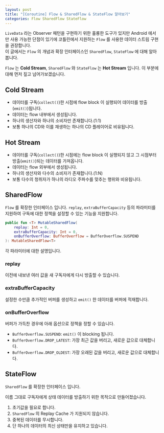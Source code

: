 ```yaml
---
layout: post
title: "[Coroutine] Flow & SharedFlow & StateFlow 알아보기"
categories: Flow SharedFlow StateFlow
---
```


`LiveData` 라는 Observer 패턴을 구현하기 위한 훌륭한 도구가 있지만 Android 에서 만 사용 가능한 단점이 있기에 코틀린에서 지원하는 `Flow` 를 사용한 데이터 스트림 구현을 권장합니다.  
이 글에서는 `Flow` 의 개념과 확장 인터페이스인 `SharedFlow`, `StateFlow` 에 대해 알아봅니다.

`Flow` 는 **Cold Stream**, `SharedFlow` 와 `StateFlow` 는 **Hot Stream** 입니다.
이 부분에 대해 먼저 짚고 넘어가보겠습니다.

## Cold Stream
- 데이터를 구독(`collect()`)한 시점에 flow block 이 실행되어 데이터를 방출(`emit()`)됩니다.
- 데이터는 flow 내부에서 생성됩니다.
- 하나의 생산자와 하나의 소비자만 존재합니다.(1:1)
- 보통 하나의 CD와 이를 재생하는 하나의 CD 플레이어로 비유됩니다.

## Hot Stream
- 데이터를 구독(`collect()`)한 시점에는 flow block 이 실행되지 않고 그 시점부터 방출(`emit()`)되는 데이터를 가져옵니다.
- 데이터는 flow 외부에서 생성됩니다.
- 하나의 생산자와 다수의 소비자가 존재합니다.(1:N)
- 보통 다수의 청취자가 하나의 라디오 주파수를 맞추는 행위와 비유됩니다.

## SharedFlow

`Flow` 를 확장한 인터페이스 입니다.
`replay`, `extraBufferCapacity` 등의 파라미터를 지원하여 구독에 대한 정책을 설정할 수 있는 기능을 지원합니다.

```kotlin
public fun <T> MutableSharedFlow(
    replay: Int = 0,
    extraBufferCapacity: Int = 0,
    onBufferOverflow: BufferOverflow = BufferOverflow.SUSPEND
): MutableSharedFlow<T>
```

각 파라미터에 대한 설명입니다.

### replay

이전에 내보낸 여러 값을 새 구독자에게 다시 방출할 수 있습니다.

### extraBufferCapacity

설정한 수만큼 추가적인 버퍼를 생성하고 `emit()` 한 데이터를 버퍼에 적재합니다.

### onBufferOverflow

버퍼가 가득찬 경우에 아래 옵션으로 정책을 정할 수 있습니다.

- `BufferOverflow.SUSPEND`: `emit()` 이 blocking 됩니다.
- `BufferOverflow.DROP_LATEST`: 가장 최근 값을 버리고, 새로운 값으로 대체합니다.
- `BufferOverflow.DROP_OLDEST`: 가장 오래된 값을 버리고, 새로운 값으로 대체합니다.

## StateFlow

`SharedFlow` 를 확장한 인터페이스 입니다.

이름 그대로 구독자에게 상태 데이터를 방출하기 위한 목적으로 만들어졌습니다. 

1. 초기값을 필요로 합니다.
2. `SharedFlow` 의 Replay Cache 가 지원되지 않습니다.
3. 중복된 데이터를 무시합니다.
4. 단 하나의 데이터의 최신 상태만을 유지하고 있습니다.